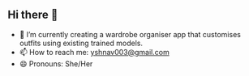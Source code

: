 ## Hi there 👋

- 🌱 I’m currently creating a wardrobe organiser app that customises outfits using existing trained models.
- 📫 How to reach me: yshnav003@gmail.com
- 😄 Pronouns: She/Her
